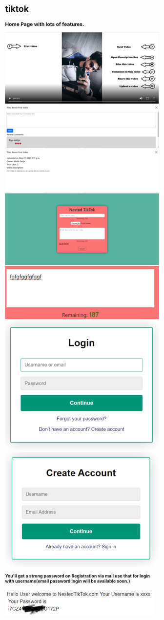 # tiktok

<h3>Home Page with lots of features.</h3>
<img src="gitimgs/1.png">
<img src="gitimgs/2.png">
<img src="gitimgs/3.png">
<img src="gitimgs/5.png">
<img src="gitimgs/6.png">
<img src="gitimgs/7.png">
<img src="gitimgs/8.png">
<h4>You'll get a strong password on Registration via mail use that for login with username(email password login will be available soon.)</h4>
<img src="gitimgs/9.png">
